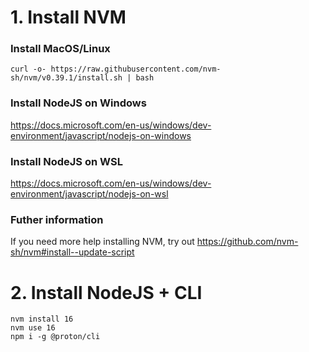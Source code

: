 # 1. Install NVM

### Install MacOS/Linux
```
curl -o- https://raw.githubusercontent.com/nvm-sh/nvm/v0.39.1/install.sh | bash
```

### Install NodeJS on Windows
https://docs.microsoft.com/en-us/windows/dev-environment/javascript/nodejs-on-windows

### Install NodeJS on WSL
https://docs.microsoft.com/en-us/windows/dev-environment/javascript/nodejs-on-wsl


### Futher information
If you need more help installing NVM, try out https://github.com/nvm-sh/nvm#install--update-script

# 2. Install NodeJS + CLI
```
nvm install 16
nvm use 16
npm i -g @proton/cli
```